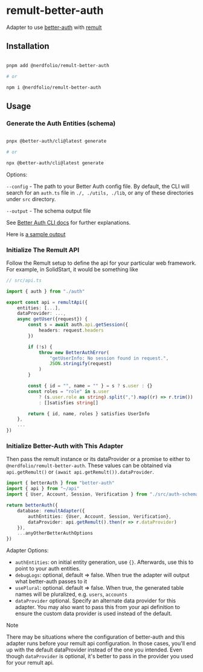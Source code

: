 # remult-better-auth

Adapter to use [better-auth](https://www.better-auth.com) with [remult](https://remult.dev)

## Installation

```sh

pnpm add @nerdfolio/remult-better-auth

# or

npm i @nerdfolio/remult-better-auth


```

## Usage

### Generate the Auth Entities (schema)

```sh

pnpx @better-auth/cli@latest generate

# or

npx @better-auth/cli@latest generate
```

Options:

`--config` - The path to your Better Auth config file. By default, the CLI will search for an `auth.ts` file in `./, ./utils, ./lib`, or any of these directories under `src` directory.

`--output` - The schema output file

See [Better Auth CLI docs](https://www.better-auth.com/docs/concepts/cli) for further explanations.

Here is [a sample output](examples/generated-entities.ts)


### Initialize The Remult API

Follow the Remult setup to define the api for your particular web framework. For example, in SolidStart, it would be something
like

```ts
// src/api.ts

import { auth } from "./auth"

export const api = remultApi({
	entities: [...],
	dataProvider: ...,
	async getUser({request}) {
		const s = await auth.api.getSession({
			headers: request.headers
		})

		if (!s) {
			throw new BetterAuthError(
				"getUserInfo: No session found in request.",
				JSON.stringify(request)
			)
		}

		const { id = "", name = "" } = s ? s.user : {}
		const roles = "role" in s.user
			? (s.user.role as string).split(",").map((r) => r.trim())
			: []satisfies string[]

		return { id, name, roles } satisfies UserInfo
	},
	...
})
```

### Initialize Better-Auth with This Adapter

Then pass the remult instance or its dataProvider or a promise to either to `@nerdfolio/remult-better-auth`. These values can be obtained
via `api.getRemult()` or `(await api.getRemult()).dataProvider`.

```ts
import { betterAuth } from "better-auth"
import { api } from "~/api"
import { User, Account, Session, Verification } from "./src/auth-schema" // generated via the cli

return betterAuth({
	database: remultAdapter({
		authEntities: {User, Account, Session, Verification},
		dataProvider: api.getRemult().then(r => r.dataProvider)
	}),
	...anyOtherBetterAuthOptions
})
```

Adapter Options:
- `authEntities`: on initial entity generation, use `{}`. Afterwards, use this to point to your auth entities.
- `debugLogs`: optional, default => false. When true the adapter will output what better-auth passes to it
- `usePlural`: optional. default => false. When true, the generated table names will be pluralized, e.g. `users`, `accounts`
- `dataProvider` optional. Specify an alternate data provider for this adapter. You may also want to pass this from your api definition to ensure the custom data provider is used instead of the default.

> [!NOTE]
> There may be situations where the configuration of better-auth and this adapter runs before your remult api configuration.
In those cases, you'll end up with the default dataProvider instead of the one you intended. Even though `dataProvider` is optional, it's better to pass in the provider you used for your remult api.
